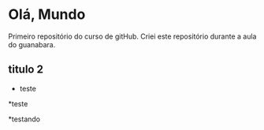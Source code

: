 # Olá, Mundo
 Primeiro repositório do curso de gitHub.
 Criei este repositório durante a aula do guanabara.
## titulo 2

* teste

*teste

*testando

